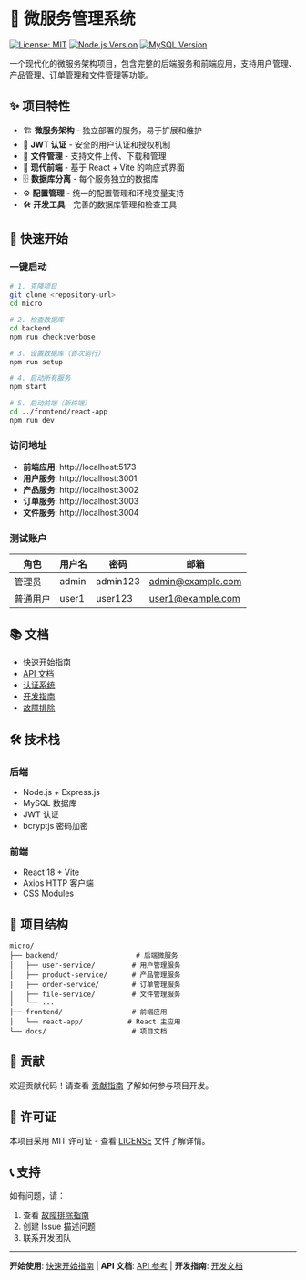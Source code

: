 # 🚀 微服务管理系统

[![License: MIT](https://img.shields.io/badge/License-MIT-yellow.svg)](https://opensource.org/licenses/MIT)
[![Node.js Version](https://img.shields.io/badge/node-%3E%3D16.0.0-brightgreen)](https://nodejs.org/)
[![MySQL Version](https://img.shields.io/badge/mysql-%3E%3D5.7-blue)](https://www.mysql.com/)

一个现代化的微服务架构项目，包含完整的后端服务和前端应用，支持用户管理、产品管理、订单管理和文件管理等功能。

## ✨ 项目特性

- 🏗️ **微服务架构** - 独立部署的服务，易于扩展和维护
- 🔐 **JWT 认证** - 安全的用户认证和授权机制
- 📁 **文件管理** - 支持文件上传、下载和管理
- 🎨 **现代前端** - 基于 React + Vite 的响应式界面
- 🗄️ **数据库分离** - 每个服务独立的数据库
- ⚙️ **配置管理** - 统一的配置管理和环境变量支持
- 🛠️ **开发工具** - 完善的数据库管理和检查工具

## 🚀 快速开始

### 一键启动

```bash
# 1. 克隆项目
git clone <repository-url>
cd micro

# 2. 检查数据库
cd backend
npm run check:verbose

# 3. 设置数据库（首次运行）
npm run setup

# 4. 启动所有服务
npm start

# 5. 启动前端（新终端）
cd ../frontend/react-app
npm run dev
```

### 访问地址

- **前端应用**: http://localhost:5173
- **用户服务**: http://localhost:3001
- **产品服务**: http://localhost:3002
- **订单服务**: http://localhost:3003
- **文件服务**: http://localhost:3004

### 测试账户

| 角色     | 用户名 | 密码     | 邮箱              |
| -------- | ------ | -------- | ----------------- |
| 管理员   | admin  | admin123 | admin@example.com |
| 普通用户 | user1  | user123  | user1@example.com |

## 📚 文档

- [快速开始指南](docs/getting-started/quick-start.md)
- [API 文档](docs/api/reference.md)
- [认证系统](docs/features/authentication.md)
- [开发指南](docs/development/guide.md)
- [故障排除](docs/getting-started/troubleshooting.md)

## 🛠️ 技术栈

### 后端
- Node.js + Express.js
- MySQL 数据库
- JWT 认证
- bcryptjs 密码加密

### 前端
- React 18 + Vite
- Axios HTTP 客户端
- CSS Modules

## 📁 项目结构

```
micro/
├── backend/                   # 后端微服务
│   ├── user-service/         # 用户管理服务
│   ├── product-service/      # 产品管理服务
│   ├── order-service/        # 订单管理服务
│   ├── file-service/         # 文件管理服务
│   └── ...
├── frontend/                 # 前端应用
│   └── react-app/           # React 主应用
└── docs/                     # 项目文档
```

## 🤝 贡献

欢迎贡献代码！请查看 [贡献指南](docs/development/guide.md#贡献指南) 了解如何参与项目开发。

## 📄 许可证

本项目采用 MIT 许可证 - 查看 [LICENSE](LICENSE) 文件了解详情。

## 📞 支持

如有问题，请：

1. 查看 [故障排除指南](docs/getting-started/troubleshooting.md)
2. 创建 Issue 描述问题
3. 联系开发团队

---

**开始使用**: [快速开始指南](docs/getting-started/quick-start.md) | **API 文档**: [API 参考](docs/api/reference.md) | **开发指南**: [开发文档](docs/development/guide.md)
